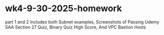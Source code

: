 # wk4-9-30-2025-homework
part 1 and 2
Includes both Subnet examples, Screenshots of Passing Udemy SAA Section 27 Quiz, Binary Quiz High Score,
And VPC Bastion Hosts

